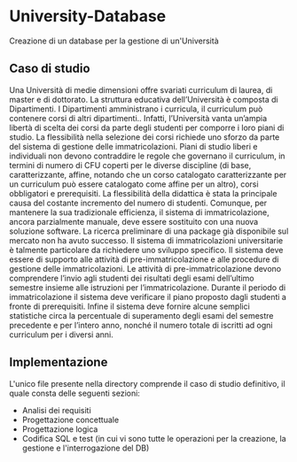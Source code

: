 # University-Database
Creazione di un database per la gestione di un'Università
## Caso di studio
Una Università di medie dimensioni offre svariati curriculum di laurea, di master e di dottorato. La struttura educativa dell’Università è composta di Dipartimenti. I Dipartimenti amministrano i curricula, il curriculum può contenere corsi di altri dipartimenti.. Infatti, l’Università vanta un’ampia libertà di scelta dei corsi da parte degli studenti per comporre i loro piani di studio.
La flessibilità nella selezione dei corsi richiede uno sforzo da parte del sistema di gestione delle immatricolazioni. Piani di studio liberi e individuali non devono contraddire le regole che governano il curriculum, in termini di numero di CFU coperti per le diverse discipline (di base, caratterizzante, affine, notando che un corso catalogato caratterizzante per un curriculum può essere catalogato come affine per un altro), corsi obbligatori e prerequisiti.
La flessibilità della didattica è stata la principale causa del costante incremento del numero di studenti. Comunque, per mantenere la sua tradizionale efficienza, il sistema di immatricolazione, ancora parzialmente manuale, deve essere sostituito con una nuova soluzione software. La ricerca preliminare di una package già disponibile sul mercato non ha avuto successo. Il sistema di immatricolazioni universitarie è talmente particolare da richiedere uno sviluppo specifico.
Il sistema deve essere di supporto alle attività di pre-immatricolazione e alle procedure di gestione delle immatricolazioni. Le attività di pre-immatricolazione devono comprendere l’invio agli studenti dei risultati degli esami dell’ultimo semestre insieme alle istruzioni per l’immatricolazione. Durante il periodo di immatricolazione il sistema deve verificare il piano proposto dagli studenti a fronte di prerequisiti. Infine il sistema deve fornire alcune semplici statistiche circa la percentuale di superamento degli esami del semestre precedente e per l’intero anno, nonché il numero totale di iscritti ad ogni curriculum per i diversi anni.
## Implementazione 
L'unico file presente nella directory comprende il caso di studio definitivo, il quale consta delle seguenti sezioni:
- Analisi dei requisiti
- Progettazione concettuale
- Progettazione logica
- Codifica SQL e test (in cui vi sono tutte le operazioni per la creazione, la gestione e l'interrogazione del DB)
